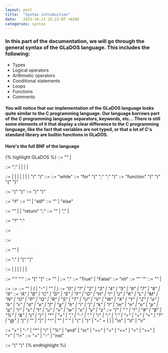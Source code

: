 ```yaml
---
layout: post
title:  "Syntax introduction"
date:   2023-10-23 15:22:07 +0200
categories: syntax
---
```

### In this part of the documentation, we will go through the general syntax of the GLaDOS language. This includes the following:
- Types
- Logical operators
- Arithmetic operators
- Conditional statements
- Loops
- Functions
- Comments

#### You will notice that our implementation of the GLaDOS language looks quite similar to the C programming language. Our language borrows part of the C programming language separators, keywords, etc... There is still some elements of it that display a clear difference to the C programming language, like the fact that variables are not typed, or that a lot of C's standard library are builtin functions in GLaDOS.

#### Here's the full BNF of the language

{% highlight GLaDOS %}
<syntax> ::= "" | <statement> <syntax>

<statement> ::= <item> ";" | <if-tree> | <while-statement> | <for-statement> | <function-definition>

<item> ::= <ternary> | <infix> | <unary> | <function-call> | <subscription> | <const> | <symbol> | "(" <item> ")"
<if-tree> ::= <if-statement> <elif-statement> <else-statement>
<while-statement> ::= "while" <condition> <code-block>
<for-statement> ::= "for" "(" <item> ";" <item> ";" <item> ")" <code-block>
<function-definition> ::= "function" <symbol> "(" <comma-separated-symbol-list> ")" "{" <function-statement> "}"

<code-block> ::= "{" <syntax> "}"
<condition> ::= "(" <item> ")"

<if-statement> ::= "if" <condition> <code-block>
<elif-statement> ::= "" | "elif" <condition> <code-block> <elif-statement>
<else-statement> ::= "" | "else" <code-block>

<function-statement> ::= "" | <syntax> | "return" <item> ";"
<comma-separated-symbol-list> ::= "" | <symbol> "," <comma-separated-symbol-list> | <symbol>

<ternary> ::= <item> "?" <item> ":" <item>

<infix> ::= <item> <infix-operator> <item>

<unary> ::= <unary-operator> <item>

<comma-separated-item-list> ::= "" | <item> <comma-separated-item-list>

<subscription> ::= <symbol> "." <function-call> | <symbol> "[" <item> "]"

<const> ::= <string> | <char> | <list> | <int> | <float> | <bool> | <nil>

<char> ::= "'" <ascii-char> "'"
<list> ::= "[" <comma-separated-item-list> "]"
<int> ::= "" | <digit> <int>
<float> ::= <int> "." <int>
<bool> ::= "True" | "False"
<nil> ::= "nil"
<string> ::= '"' <ascii-char> '"'
<inside-string> ::= "" | <ascii-char> <inside-string>

<symbol> ::= <head-symbol-char> <tail-symbol-char>
<head-symbol-char> ::= <letter>
<tail-symbol-char> ::= "" | (<head-symbol-char> | "-" | "_" | <digit>)
<digit> ::= "0" | "1" | "2" | "3" | "4" | "5" | "6" | "7" | "8" | "9"
<letter> ::= "A" | "B" | "C" | "D" | "E" | "F" | "G" | "H" | "I" | "J" | "K" | "L" | "M" | "N" | "O" | "P" | "Q" | "R" | "S" | "T" | "U" | "V" | "W" | "X" | "Y" | "Z" | "a" | "b" | "c" | "d" | "e" | "f" | "g" | "h" | "i" | "j" | "k" | "l" | "m" | "n" | "o" | "p" | "q" | "r" | "s" | "t" | "u" | "v" | "w" | "x" | "y" | "z"
<complex-char-no-apostrophes> ::= "|" | " " | "!" | "#" | "$" | "%" | "&" | "(" | ")" | "*" | "+" | "," | "-" | "." | "/" | ":" | ";" | ">" | "=" | "<" | "?" | "@" | "[" | "\" | "]" | "^" | "_" | "`" | "{" | "}" | "~"
<ascii-char> = <complex-char-no-apostrophes> | <letter> | <digit> | "\n" | "\t" | "\r"

<infix-operator> ::= "+" | "-" | "*" | "/" | "%" | "and" | "or" | "==" | "=" | "<=" | "<" | ">=" | ">" | "!="
<unary-operator> ::= "+" | "-" | "not"

<function-call> ::= <symbol> "(" <comma-separated-item-list> ")"
{% endhighlight %}

